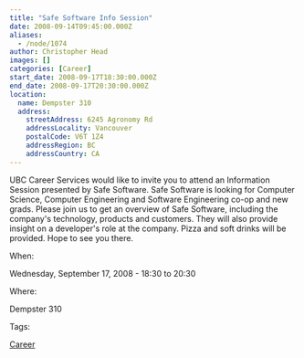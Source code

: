 ```yaml
---
title: "Safe Software Info Session"
date: 2008-09-14T09:45:00.000Z
aliases:
  - /node/1074
author: Christopher Head
images: []
categories: [Career]
start_date: 2008-09-17T18:30:00.000Z
end_date: 2008-09-17T20:30:00.000Z
location:
  name: Dempster 310
  address:
    streetAddress: 6245 Agronomy Rd
    addressLocality: Vancouver
    postalCode: V6T 1Z4
    addressRegion: BC
    addressCountry: CA
---
```


UBC Career Services would like to invite you to attend an Information Session presented by Safe Software. Safe Software is looking for Computer Science, Computer Engineering and Software Engineering co-op and new grads. Please join us to get an overview of Safe Software, including the company's technology, products and customers. They will also provide insight on a developer's role at the company. Pizza and soft drinks will be provided. Hope to see you there.

When: 

Wednesday, September 17, 2008 - 18:30 to 20:30

Where: 

Dempster 310

Tags: 

[Career](/career)
